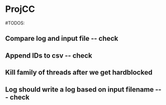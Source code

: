 # ProjCC

#TODOS:

## Compare log and input file -- check
## Append IDs to csv -- check
## Kill family of threads after we get hardblocked
## Log should write a log based on input filename --- check